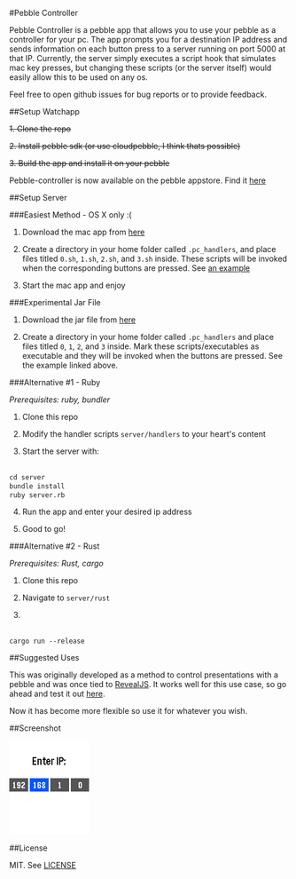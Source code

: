 #Pebble Controller

Pebble Controller is a pebble app that allows you to use your pebble as
a controller for your pc. The app prompts you for a destination IP address and
sends information on each button press to a server running on port 5000 at that
IP. Currently, the server simply executes a script hook that simulates mac key
presses, but changing these scripts (or the server itself) would easily allow
this to be used on any os. 

Feel free to open github issues for bug reports or to provide feedback.

##Setup Watchapp


~~1. Clone the repo~~

~~2. Install pebble sdk (or use cloudpebble, I think thats possible)~~

~~3. Build the app and install it on your pebble~~ 

Pebble-controller is now available on the pebble appstore. Find it
[here](https://apps.getpebble.com/en_US/application/556a32990bfdada493000060)

##Setup Server

###Easiest Method - OS X only :( 

1. Download the mac app from
   [here](https://github.com/andars/pebble-controller/releases)

2. Create a directory in your home folder called `.pc_handlers`, and place
   files titled `0.sh`, `1.sh`, `2.sh`, and `3.sh` inside. These scripts will
   be invoked when the corresponding buttons are pressed. See [an
   example](master/server/rust/handlers)

3. Start the mac app and enjoy

###Experimental Jar File

1. Download the jar file from
   [here](https://github.com/andars/pebble-controller/releases)

2. Create a directory in your home folder called `.pc_handlers` and place files
   titled `0`, `1`, `2`, and `3` inside. Mark these scripts/executables as
   executable and they will be invoked when the buttons are pressed. See the
   example linked above.

###Alternative #1 - Ruby

*Prerequisites: ruby, bundler*

1. Clone this repo

2. Modify the handler scripts `server/handlers` to your heart's content 

3. Start the server with:

``` 

cd server
bundle install
ruby server.rb

```

4. Run the app and enter your desired ip address

5. Good to go!

###Alternative #2 - Rust

*Prerequisites: Rust, cargo*

1. Clone this repo

2. Navigate to `server/rust`

3. 

```

cargo run --release

```

##Suggested Uses

This was originally developed as a method to control presentations with
a pebble and was once tied to [RevealJS](https://github.com/hakimel/reveal.js).
It works well for this use case, so go ahead and test it out
[here](http://lab.hakim.se/reveal-js/#/). 

Now it has become more flexible so use it for whatever you wish.

##Screenshot

![screenshot](screenshot.png)

##License

MIT. See [LICENSE](LICENSE)

